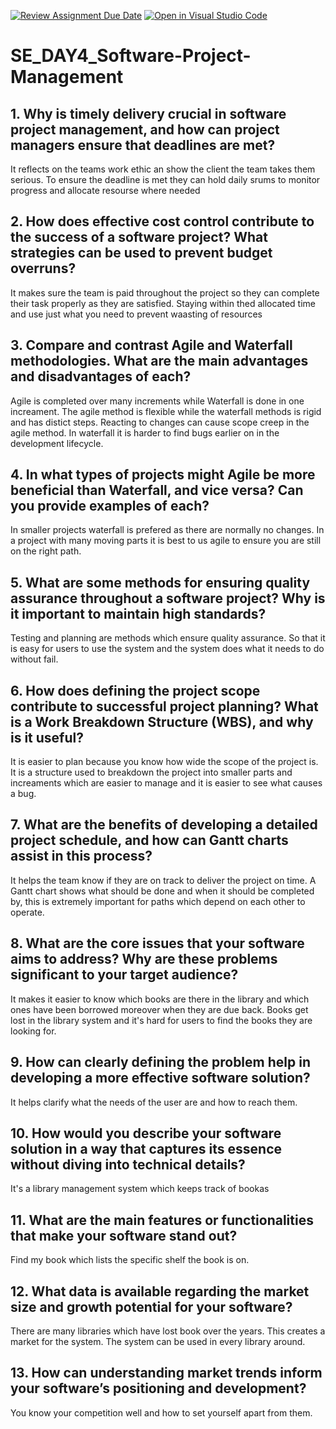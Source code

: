 [![Review Assignment Due Date](https://classroom.github.com/assets/deadline-readme-button-22041afd0340ce965d47ae6ef1cefeee28c7c493a6346c4f15d667ab976d596c.svg)](https://classroom.github.com/a/9pw6JKcu)
[![Open in Visual Studio Code](https://classroom.github.com/assets/open-in-vscode-2e0aaae1b6195c2367325f4f02e2d04e9abb55f0b24a779b69b11b9e10269abc.svg)](https://classroom.github.com/online_ide?assignment_repo_id=15714118&assignment_repo_type=AssignmentRepo)
# SE_DAY4_Software-Project-Management
## 1. Why is timely delivery crucial in software project management, and how can project managers ensure that deadlines are met?
It reflects on the teams work ethic an show the client the team takes them serious. To ensure the deadline is met they can hold daily srums to monitor progress and allocate resourse where needed
## 2. How does effective cost control contribute to the success of a software project? What strategies can be used to prevent budget overruns?
It makes sure the team is paid throughout the project so they can complete their task properly as they are satisfied. Staying within thed allocated time and use just what you need to prevent waasting of resources
## 3. Compare and contrast Agile and Waterfall methodologies. What are the main advantages and disadvantages of each?
Agile is completed over many increments while Waterfall is done in one increament. The agile method is flexible while the waterfall methods is rigid and has distict steps. Reacting to changes can cause scope creep in the agile method. In waterfall it is harder to find bugs earlier on in the development lifecycle.
## 4. In what types of projects might Agile be more beneficial than Waterfall, and vice versa? Can you provide examples of each?
In smaller projects waterfall is prefered as there are normally no changes. In a project with many moving parts it is best to us agile to ensure you are still on the right path.
## 5. What are some methods for ensuring quality assurance throughout a software project? Why is it important to maintain high standards?
Testing and planning are methods which ensure quality assurance. So that it is easy for users to use the system and the system does what it needs to do without fail.
## 6. How does defining the project scope contribute to successful project planning? What is a Work Breakdown Structure (WBS), and why is it useful?
It is easier to plan because you know how wide the scope of the project is. It is a structure used to breakdown the project into smaller parts and increaments which are easier to manage and it is easier to see what causes a bug.
## 7. What are the benefits of developing a detailed project schedule, and how can Gantt charts assist in this process?
It helps the team know if they are on track to deliver the project on time. A Gantt chart shows what should be done and when it should be completed by, this is extremely important for paths which depend on each other to operate.
## 8. What are the core issues that your software aims to address? Why are these problems significant to your target audience?
It makes it easier to know which books are there in the library and which ones have been borrowed moreover when they are due back. Books get lost in the library system and it's hard for users to find the books they are looking for.
## 9. How can clearly defining the problem help in developing a more effective software solution?
It helps clarify what the needs of the user are and how to reach them.
## 10. How would you describe your software solution in a way that captures its essence without diving into technical details?
It's a library management system which keeps track of bookas
## 11. What are the main features or functionalities that make your software stand out?
Find my book which lists the specific shelf the book is on.
## 12. What data is available regarding the market size and growth potential for your software?
There are many libraries which have lost book over the years. This creates a market for the system. The system can be used in every library around.
## 13. How can understanding market trends inform your software’s positioning and development?
You know  your competition well and how to set yourself apart from them.
